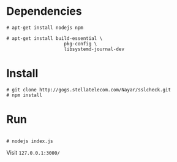 # Dependencies

```
# apt-get install nodejs npm

# apt-get install build-essential \
                     pkg-config \
                     libsystemd-journal-dev

```

# Install

```
# git clone http://gogs.stellatelecom.com/Nayar/sslcheck.git
# npm install
```

# Run

```

# nodejs index.js

```

Visit `127.0.0.1:3000/`